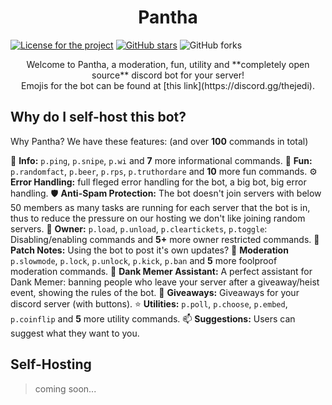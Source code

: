 <h1 style="text-align: center;"> Pantha </h1>
<a href="https://github.com/nigamanthsrivatsan/Pantha/blob/main/LICENSE"><img alt="License for the project" src="https://img.shields.io/github/license/nigamanthsrivatsan/Pantha?style=for-the-badge"></a>
<a href="https://github.com/nigamanthsrivatsan/Pantha/stargazers"><img alt="GitHub stars" src="https://img.shields.io/github/stars/nigamanthsrivatsan/Pantha?style=for-the-badge"></a> 
<img alt="GitHub forks" src="https://img.shields.io/github/forks/nigamanthsrivatsan/Pantha?style=for-the-badge">

<p style="text-align: center;"> Welcome to Pantha, a moderation, fun, utility and **completely open source** discord bot for your server! <br>
Emojis for the bot can be found at [this link](https://discord.gg/thejedi). </p>

## Why do I self-host this bot?

Why Pantha? We have these features: (and over **100** commands in total)

📑 **Info:** `p.ping`, `p.snipe`, `p.wi` and **7** more informational commands.
🎈 **Fun:** `p.randomfact`, `p.beer`, `p.rps`, `p.truthordare` and **10** more fun commands.
⚙️ **Error Handling:** full fleged error handling for the bot, a big bot, big error handling.
🛡️ **Anti-Spam Protection:** The bot doesn't join servers with below 50 members as many tasks are running for each server that the bot is in, thus to reduce the pressure on our hosting we don't like joining random servers.
👑 **Owner:** `p.load`, `p.unload`, `p.cleartickets`, `p.toggle`: Disabling/enabling commands and **5+** more owner restricted commands.
📝 **Patch Notes:** Using the bot to post it's own updates?
🔨 **Moderation** `p.slowmode`, `p.lock`, `p.unlock`, `p.kick`, `p.ban` and **5** more foolproof moderation commands.
🐸 **Dank Memer Assistant:** A perfect assistant for Dank Memer: banning people who leave your server after a giveaway/heist event, showing the rules of the bot. 
🎉 **Giveaways:** Giveaways for your discord server (with buttons).
⭐ **Utilities:** `p.poll`, `p.choose`, `p.embed`, `p.coinflip` and **5** more utility commands.
📫 **Suggestions:** Users can suggest what they want to you. 

## Self-Hosting

> coming soon...
